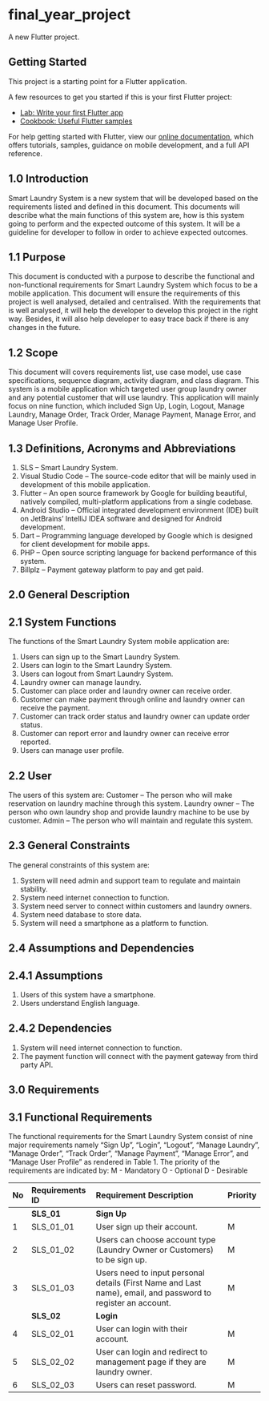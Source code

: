 # final_year_project

A new Flutter project.

## Getting Started

This project is a starting point for a Flutter application.

A few resources to get you started if this is your first Flutter project:

- [Lab: Write your first Flutter app](https://flutter.dev/docs/get-started/codelab)
- [Cookbook: Useful Flutter samples](https://flutter.dev/docs/cookbook)

For help getting started with Flutter, view our
[online documentation](https://flutter.dev/docs), which offers tutorials,
samples, guidance on mobile development, and a full API reference.

## 1.0 Introduction

Smart Laundry System is a new system that will be developed based on the requirements listed and defined in this document. This documents will describe what the main functions of this system are, how is this system going to perform and the expected outcome of this system. It will be a guideline for developer to follow in order to achieve expected outcomes. 
 

## 1.1 Purpose
This document is conducted with a purpose to describe the functional and non-functional requirements for Smart Laundry System which focus to be a mobile application. This document will ensure the requirements of this project is well analysed, detailed and centralised. With the requirements that is well analysed, it will help the developer to develop this project in the right way. Besides, it will also help developer to easy trace back if there is any changes in the future. 


## 1.2 Scope
This document will covers requirements list, use case model, use case specifications, sequence diagram, activity diagram, and class diagram. This system is a mobile application which targeted user group laundry owner and any potential customer that will use laundry. This application will mainly focus on nine function, which included Sign Up, Login, Logout, Manage Laundry, Manage Order, Track Order, Manage Payment, Manage Error, and Manage User Profile.


## 1.3  Definitions, Acronyms and Abbreviations 
1. SLS – Smart Laundry System. 
2. Visual Studio Code – The source-code editor that will be mainly used in development of this mobile application.  
3. Flutter – An open source framework by Google for building beautiful, natively compiled, multi-platform applications from a single codebase. 
4. Android Studio – Official integrated development environment (IDE) built on JetBrains’ IntelliJ IDEA software and designed for Android development. 
5.  Dart – Programming language developed by Google which is designed for client development for mobile apps. 
6. PHP – Open source scripting language for backend performance of this system. 
7. Billplz – Payment gateway platform to pay and get paid. 


## 2.0 General Description
## 2.1 System Functions
The functions of the Smart Laundry System mobile application are: 
1. Users can sign up to the Smart Laundry System. 
2. Users can login to the Smart Laundry System. 
3. Users can logout from Smart Laundry System. 
4. Laundry owner can manage laundry. 
5. Customer can place order and laundry owner can receive order. 
6. Customer can make payment through online and laundry owner can receive the payment. 
7. Customer can track order status and laundry owner can update order status. 
8. Customer can report error and laundry owner can receive error reported. 
9. Users can manage user profile. 


## 2.2 User
The users of this system are:
Customer – The person who will make reservation on laundry machine through this system. 
Laundry owner – The person who own laundry shop and provide laundry machine to be use by customer. 
Admin – The person who will maintain and regulate this system.
 

## 2.3 General Constraints
The general constraints of this system are: 
1. System will need admin and support team to regulate and maintain stability. 
2. System need internet connection to function. 
3. System need server to connect within customers and laundry owners. 
4. System need database to store data. 
5. System will need a smartphone as a platform to function. 
 

## 2.4 Assumptions and Dependencies
## 2.4.1 Assumptions
1. Users of this system have a smartphone.
2. Users understand English language.

## 2.4.2 Dependencies
1. System will need internet connection to function.
2. The payment function will connect with the payment gateway from third party API. 


## 3.0 Requirements
## 3.1 Functional Requirements
The functional requirements for the Smart Laundry System consist of nine major requirements namely “Sign Up”, “Login”, “Logout”, “Manage Laundry”, “Manage Order”, “Track Order”, “Manage Payment”, “Manage Error”, and “Manage User Profile” as rendered in Table 1. The priority of the requirements are indicated by: 
M - Mandatory
O - Optional
D - Desirable

|**No**|**Requirements ID** |**Requirement Description**                                                                                    |**Priority**|
| :--- | :----------------- | :------------------------------------------------------------------------------------------------------------ | :--------- |
|      |**SLS_01**          |**Sign Up**                                                                                                    |            |
|   1  |SLS_01_01           |User sign up their account.                                                                                    | M          |
|   2  |SLS_01_02           |Users can choose account type (Laundry Owner or Customers) to be sign up.                                      | M          |
|   3  |SLS_01_03           |Users need to input personal details (First Name and Last name), email, and password to register an account.   | M          |
|      |**SLS_02**          |**Login**                                                                                                      |            |
|   4  |SLS_02_01           |User can login with their account.                                                                             | M          |
|   5  |SLS_02_02           |User can login and redirect to management page if they are laundry owner.                                      | M          |
|   6  |SLS_02_03           |Users can reset password.                                                                                      | M          |
 
 
